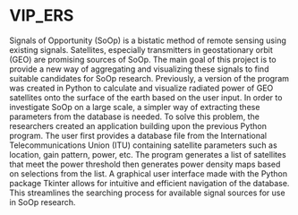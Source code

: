 # VIP_ERS

Signals of Opportunity (SoOp) is a bistatic method of remote sensing using existing signals. Satellites, especially transmitters in geostationary orbit (GEO) are promising sources of SoOp. The main goal of this project is to provide a new way of aggregating and visualizing these signals to find suitable candidates for SoOp research. Previously, a version of the  program was created in Python to calculate and visualize radiated power of GEO satellites onto the surface of the earth based on the user input. In order to investigate SoOp on a large scale, a simpler way of extracting these parameters from the database is needed. 
To solve this problem, the researchers created an application building upon the previous Python program. The user first provides a database file from the International Telecommunications Union (ITU) containing satellite parameters such as location, gain pattern, power, etc. The program generates a list of satellites that meet the power threshold then generates power density maps based on selections from the list. A graphical user interface made with the Python package Tkinter allows for intuitive and efficient navigation of the database. This streamlines the searching process for available signal sources for use in SoOp research.
